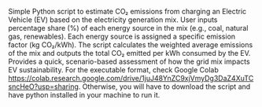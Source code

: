 Simple Python script to estimate CO₂ emissions from charging an Electric Vehicle (EV) based on the electricity generation mix.
User inputs percentage share (%) of each energy source in the mix (e.g., coal, natural gas, renewables).
Each energy source is assigned a specific emission factor (kg CO₂/kWh).
The script calculates the weighted average emissions of the mix and outputs the total CO₂ emitted per kWh consumed by the EV.
Provides a quick, scenario-based assessment of how the grid mix impacts EV sustainability.
For the executable format, check Google Colab https://colab.research.google.com/drive/1juJ48YnZC9xjVmyDg3DaZ4XuTCsncHeO?usp=sharing. Otherwise, you will have to download the script and have python installed in your machine to run it.

